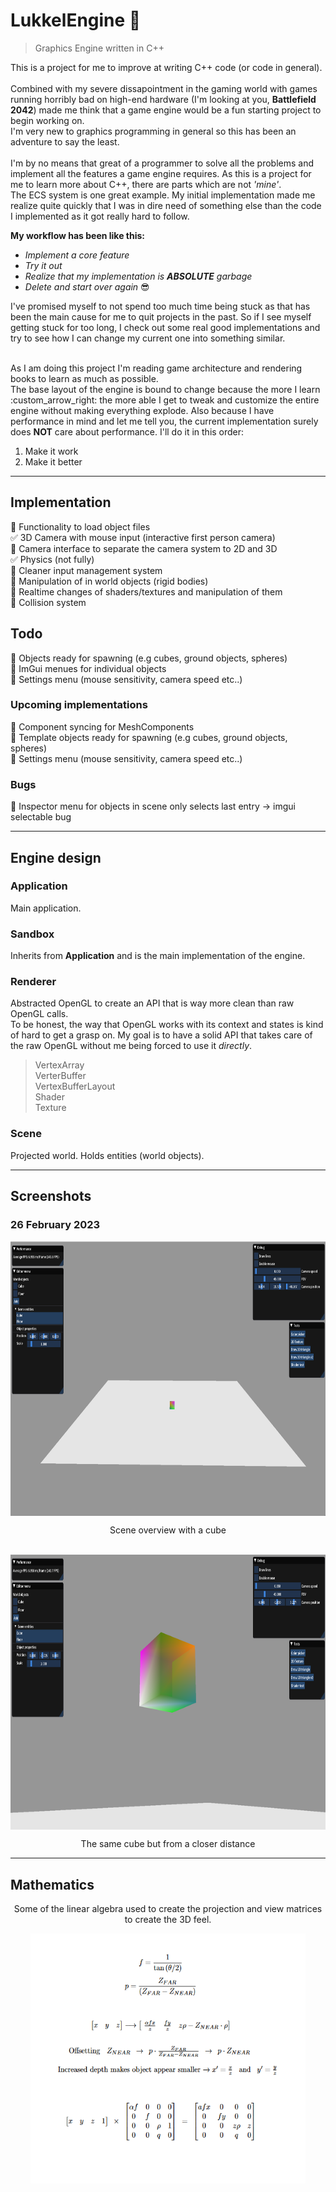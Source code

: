 # LukkelEngine :vertical_traffic_light:
> Graphics Engine written in C++<br>

This is a project for me to improve at writing C++ code (or code in general).  
<br>
Combined with my severe dissapointment in the gaming world with games running horribly bad on high-end hardware
(I'm looking at you, **Battlefield 2042**)
made me think that a game engine would be a fun starting project to begin working on.  
I'm very new to graphics programming in general so this has been an adventure to say the least.  
<br>
I'm by no means that great of a programmer to solve all the problems and implement all the features
a game engine requires. As this is a project for me to learn more about C++, there are parts which
are not *'mine'*.<br>
The ECS system is one great example. My initial implementation made me realize quite 
quickly that I was in dire need of something else than the code I implemented as it got really hard to follow.<br>

**My workflow has been like this:**
- *Implement a core feature*
- *Try it out*
- *Realize that my implementation is **ABSOLUTE** garbage*
- *Delete and start over again* :sunglasses:

I've promised myself to not spend too much time being stuck as that has been the main cause for me to quit projects in the past.
So if I see myself getting stuck for too long, I check out some real good implementations and try to see how I can change
my current one into something similar.
<br><br>

As I am doing this project I'm reading game architecture and rendering books to learn as much as possible.<br>
The base layout of the engine is bound to change because the more I learn :custom_arrow_right: the more able I get to
tweak and customize the entire engine without making everything explode. Also because I have performance in mind 
and let me tell you, the current implementation surely does **NOT** care about performance. I'll do it in this order:<br>
1. Make it work
2. Make it better


---

## Implementation
<!-- Checklist -->
:black_square_button: Functionality to load object files<br>
:white_check_mark: 3D Camera with mouse input (interactive first person camera)<br>
:black_square_button: Camera interface to separate the camera system to 2D and 3D<br>
:white_check_mark: Physics (not fully)<br>
:black_square_button: Cleaner input management system<br>
:black_square_button: Manipulation of in world objects (rigid bodies)<br>
:black_square_button: Realtime changes of shaders/textures and manipulation of them<br>
:black_square_button: Collision system<br>

## Todo
:black_square_button: Objects ready for spawning (e.g cubes, ground objects, spheres)<br>
:black_square_button: ImGui menues for individual objects<br>
:black_square_button: Settings menu (mouse sensitivity, camera speed etc..)<br>
### Upcoming implementations
:black_square_button: Component syncing for MeshComponents<br>
:black_square_button: Template objects ready for spawning (e.g cubes, ground objects, spheres)<br>
:black_square_button: Settings menu (mouse sensitivity, camera speed etc..)<br>

### Bugs
:black_square_button: Inspector menu for objects in scene only selects last entry -> imgui selectable bug

---
## Engine design
### Application
Main application.<br>

### Sandbox
Inherits from **Application** and is the main implementation of the engine.

### Renderer
Abstracted OpenGL to create an API that is way more clean than raw OpenGL calls.<br>
To be honest, the way that OpenGL works with its context and states is kind of hard to get a grasp on.
My goal is to have a solid API that takes care of the raw OpenGL without me being forced to use it *directly*.
> VertexArray<br>
> VerterBuffer<br>
> VertexBufferLayout<br>
> Shader<br>
> Texture<br>

### Scene
Projected world. Holds entities (world objects).<br>

---

## Screenshots

### 26 February 2023

<div align="center">
	<img align="center" src="/doc/img/engine-26-2-2023-pic1.png" width=740 height=440>
</div>
<p align="center">Scene overview with a cube</p>

<br>
<div align="center">
	<img align="center" src="/doc/img/engine-26-2-2023-pic2.png" width=740 height=440>
<p align="center">The same cube but from a closer distance</p>
</div>


--- 


## Mathematics
<p align="center">Some of the linear algebra used to create the projection and view matrices to create the 3D feel.</p>
<div align="center">
	<img align="center" src="/doc/img/matrix-transformations.png" width=440 height=400>
</div>

